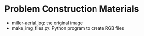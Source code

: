 # Problem Construction Materials

- miller-aerial.jpg: the original image
- make_img_files.py: Python program to create RGB files
